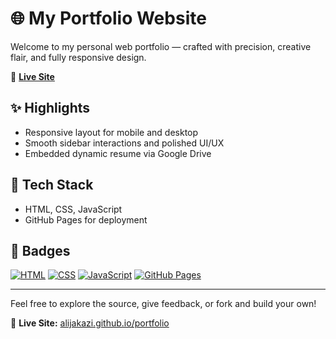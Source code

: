 # 🌐 My Portfolio Website

Welcome to my personal web portfolio — crafted with precision, creative flair, and fully responsive design.

🔗 [**Live Site**](https://alijakazi.github.io/portfolio/)

## ✨ Highlights
- Responsive layout for mobile and desktop
- Smooth sidebar interactions and polished UI/UX
- Embedded dynamic resume via Google Drive

## 🧰 Tech Stack
- HTML, CSS, JavaScript
- GitHub Pages for deployment

## 🔗 Badges

[![HTML](https://img.shields.io/badge/HTML5-E34F26?logo=html5&logoColor=white)](https://developer.mozilla.org/en-US/docs/Web/HTML)
[![CSS](https://img.shields.io/badge/CSS3-1572B6?logo=css3&logoColor=white)](https://developer.mozilla.org/en-US/docs/Web/CSS)
[![JavaScript](https://img.shields.io/badge/JavaScript-F7DF1E?logo=javascript&logoColor=black)](https://developer.mozilla.org/en-US/docs/Web/JavaScript)
[![GitHub Pages](https://img.shields.io/badge/Deployed-GitHub%20Pages-blue?logo=github)](https://alijakazi.github.io/portfolio/)


---

Feel free to explore the source, give feedback, or fork and build your own!

🚀 **Live Site:** [alijakazi.github.io/portfolio](https://alijakazi.github.io/portfolio/)

